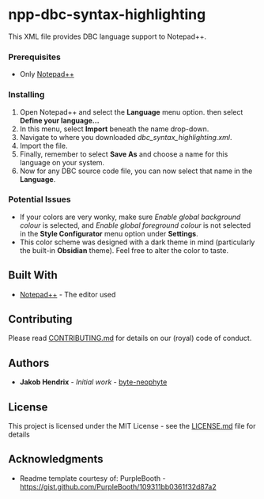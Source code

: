 # npp-dbc-syntax-highlighting

This XML file provides DBC language support to Notepad++. 

### Prerequisites

* Only [Notepad++](https://notepad-plus-plus.org/) 

### Installing

1. Open Notepad++ and select the **Language** menu option. then select **Define your language...**
1. In this menu, select **Import** beneath the name drop-down.
1. Navigate to where you downloaded *dbc_syntax_highlighting.xml*.
1. Import the file.
1. Finally, remember to select **Save As** and choose a name for this language on your system.
1. Now for any DBC source code file, you can now select that name in the **Language**.

### Potential Issues

* If your colors are very wonky, make sure *Enable global background colour* is selected, and *Enable global foreground colour* is not selected in the **Style Configurator** menu option under **Settings**.
* This color scheme was designed with a dark theme in mind (particularly the built-in **Obsidian** theme). Feel free to alter the color to taste.
    

## Built With

* [Notepad++](https://notepad-plus-plus.org/) - The editor used

## Contributing

Please read [CONTRIBUTING.md](CONTRIBUTING.md) for details on our (royal) code of conduct.

## Authors

* **Jakob Hendrix** - *Initial work* - [byte-neophyte](https://github.com/byte-neophyte)

## License

This project is licensed under the MIT License - see the [LICENSE.md](LICENSE.md) file for details

## Acknowledgments

* Readme template courtesy of: PurpleBooth - https://gist.github.com/PurpleBooth/109311bb0361f32d87a2
